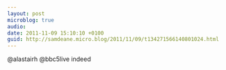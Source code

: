 ```yaml
---
layout: post
microblog: true
audio: 
date: 2011-11-09 15:10:10 +0100
guid: http://samdeane.micro.blog/2011/11/09/t134271566140801024.html
---
```

@alastairh @bbc5live indeed
